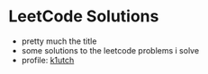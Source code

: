 # LeetCode Solutions
- pretty much the title
- some solutions to the leetcode problems i solve
- profile: [k1utch](https://leetcode.com/u/k1utch/)
